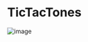 # TicTacTones

![image](https://github.com/user-attachments/assets/62782f18-0583-4d30-9758-3969f800e33c)

